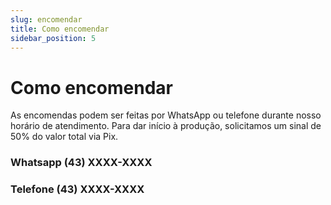```yaml
---
slug: encomendar
title: Como encomendar
sidebar_position: 5
---
```


# Como encomendar

As encomendas podem ser feitas por WhatsApp ou telefone durante nosso horário de atendimento. Para dar início à produção, solicitamos um sinal de 50% do valor total via Pix.


### Whatsapp (43) XXXX-XXXX
### Telefone (43) XXXX-XXXX
